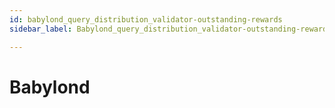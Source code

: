 ```yaml
---
id: babylond_query_distribution_validator-outstanding-rewards
sidebar_label: Babylond_query_distribution_validator-outstanding-rewards

---
```


# Babylond